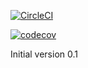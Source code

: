 [![CircleCI](https://circleci.com/gh/RonnieK2016/sfg-recipe-app-mongodb.svg?style=svg)](https://circleci.com/gh/RonnieK2016/sfg-recipe-app-mongodb)

[![codecov](https://codecov.io/gh/RonnieK2016/sfg-recipe-app-mongodb/branch/master/graph/badge.svg)](https://codecov.io/gh/RonnieK2016/sfg-recipe-app-mongodb)

Initial version 0.1